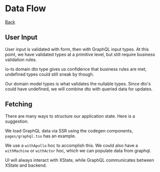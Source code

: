 # Data Flow

[Back](../../README.md)

## User Input

User input is validated with form, then with GraphQL input types. At this point, we have validated types at a primitive level, but still require business validation rules.

io-ts domain dto type gives us confidence that business rules are met, undefined types could still sneak by though.

Our domain model types is what validates the nullable types. Since dto's could have undefined, we will combine dto with queried data for updates.

## Fetching

There are many ways to structure our application state. Here is a suggestion.

We load GraphQL data via SSR using the codegen components, `pages/graphql.tsx` has an example.

We use a `withApollo` hoc to accomplish this. We could also have a `withMachine` or `withActor` hoc, which we can populate data from graphql.

UI will always interact with XState, while GraphQL communicates between XState and backend.
